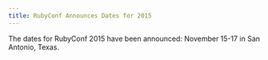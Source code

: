 ```yaml
---
title: RubyConf Announces Dates for 2015
---
```


The dates for RubyConf 2015 have been announced: November 15-17 in San Antonio,
Texas.
